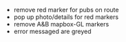 - remove red marker for pubs on route
- pop up photo/details for red markers
- remove A&B mapbox-GL markers
- error messaged are greyed